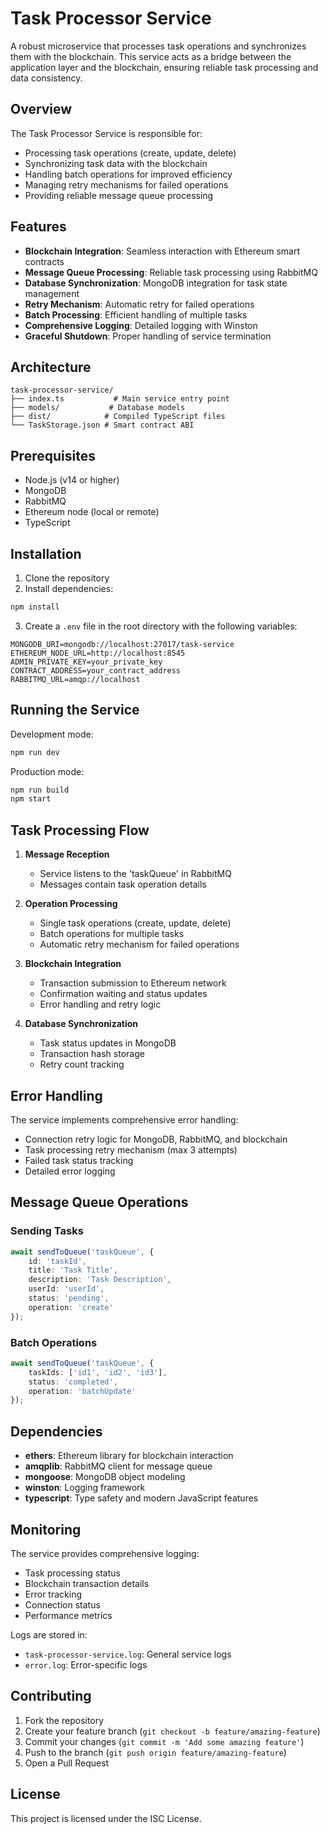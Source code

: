 # Task Processor Service

A robust microservice that processes task operations and synchronizes them with the blockchain. This service acts as a bridge between the application layer and the blockchain, ensuring reliable task processing and data consistency.

## Overview

The Task Processor Service is responsible for:
- Processing task operations (create, update, delete)
- Synchronizing task data with the blockchain
- Handling batch operations for improved efficiency
- Managing retry mechanisms for failed operations
- Providing reliable message queue processing

## Features

- **Blockchain Integration**: Seamless interaction with Ethereum smart contracts
- **Message Queue Processing**: Reliable task processing using RabbitMQ
- **Database Synchronization**: MongoDB integration for task state management
- **Retry Mechanism**: Automatic retry for failed operations
- **Batch Processing**: Efficient handling of multiple tasks
- **Comprehensive Logging**: Detailed logging with Winston
- **Graceful Shutdown**: Proper handling of service termination

## Architecture

```
task-processor-service/
├── index.ts           # Main service entry point
├── models/           # Database models
├── dist/            # Compiled TypeScript files
└── TaskStorage.json # Smart contract ABI
```

## Prerequisites

- Node.js (v14 or higher)
- MongoDB
- RabbitMQ
- Ethereum node (local or remote)
- TypeScript

## Installation

1. Clone the repository
2. Install dependencies:
```bash
npm install
```

3. Create a `.env` file in the root directory with the following variables:
```env
MONGODB_URI=mongodb://localhost:27017/task-service
ETHEREUM_NODE_URL=http://localhost:8545
ADMIN_PRIVATE_KEY=your_private_key
CONTRACT_ADDRESS=your_contract_address
RABBITMQ_URL=amqp://localhost
```

## Running the Service

Development mode:
```bash
npm run dev
```

Production mode:
```bash
npm run build
npm start
```

## Task Processing Flow

1. **Message Reception**
   - Service listens to the 'taskQueue' in RabbitMQ
   - Messages contain task operation details

2. **Operation Processing**
   - Single task operations (create, update, delete)
   - Batch operations for multiple tasks
   - Automatic retry mechanism for failed operations

3. **Blockchain Integration**
   - Transaction submission to Ethereum network
   - Confirmation waiting and status updates
   - Error handling and retry logic

4. **Database Synchronization**
   - Task status updates in MongoDB
   - Transaction hash storage
   - Retry count tracking

## Error Handling

The service implements comprehensive error handling:
- Connection retry logic for MongoDB, RabbitMQ, and blockchain
- Task processing retry mechanism (max 3 attempts)
- Failed task status tracking
- Detailed error logging

## Message Queue Operations

### Sending Tasks
```typescript
await sendToQueue('taskQueue', {
    id: 'taskId',
    title: 'Task Title',
    description: 'Task Description',
    userId: 'userId',
    status: 'pending',
    operation: 'create'
});
```

### Batch Operations
```typescript
await sendToQueue('taskQueue', {
    taskIds: ['id1', 'id2', 'id3'],
    status: 'completed',
    operation: 'batchUpdate'
});
```

## Dependencies

- **ethers**: Ethereum library for blockchain interaction
- **amqplib**: RabbitMQ client for message queue
- **mongoose**: MongoDB object modeling
- **winston**: Logging framework
- **typescript**: Type safety and modern JavaScript features

## Monitoring

The service provides comprehensive logging:
- Task processing status
- Blockchain transaction details
- Error tracking
- Connection status
- Performance metrics

Logs are stored in:
- `task-processor-service.log`: General service logs
- `error.log`: Error-specific logs

## Contributing

1. Fork the repository
2. Create your feature branch (`git checkout -b feature/amazing-feature`)
3. Commit your changes (`git commit -m 'Add some amazing feature'`)
4. Push to the branch (`git push origin feature/amazing-feature`)
5. Open a Pull Request

## License

This project is licensed under the ISC License. 